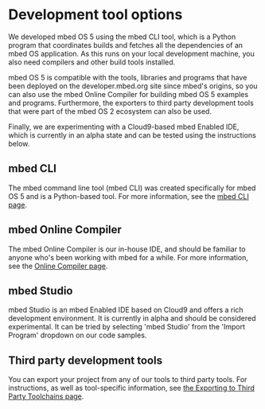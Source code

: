 # Development tool options

We developed mbed OS 5 using the mbed CLI tool, which is a Python program that coordinates builds and fetches all the dependencies of an mbed OS application. As this runs on your local development machine, you also need compilers and other build tools installed.

mbed OS 5 is compatible with the tools, libraries and programs that have been deployed on the developer.mbed.org site since mbed's origins, so you can also use the mbed Online Compiler for building mbed OS 5 examples and programs. Furthermore, the exporters to third party development tools that were part of the mbed OS 2 ecosystem can also be used.

Finally, we are experimenting with a Cloud9-based mbed Enabled IDE, which is currently in an alpha state and can be tested using the instructions below.

## mbed CLI

The mbed command line tool (mbed CLI) was created specifically for mbed OS 5 and is a Python-based tool. For more information, see the [mbed CLI page](cli.md).

## mbed Online Compiler

The mbed Online Compiler is our in-house IDE, and should be familiar to anyone who's been working with mbed for a while. For more information, see the [Online Compiler page](online_comp.md).

## mbed Studio

mbed Studio is an mbed Enabled IDE based on Cloud9 and offers a rich development environment. It is currently in alpha and should be considered experimental. It can be tried by selecting 'mbed Studio' from the 'Import Program' dropdown on our code samples.

## Third party development tools

You can export your project from any of our tools to third party tools. For instructions, as well as tool-specific information, see [the Exporting to Third Party Toolchains page](third_party.md).
